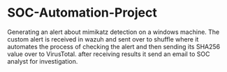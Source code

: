# SOC-Automation-Project

Generating an alert about mimikatz detection on a windows machine. The custom alert is received in wazuh and sent over to shuffle where it automates the process of checking the alert and then sending its SHA256 value over to VirusTotal. after receiving results it send an email to SOC analyst for investigation. 
